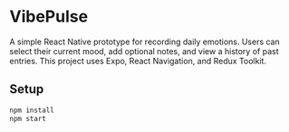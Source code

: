 # VibePulse

A simple React Native prototype for recording daily emotions. Users can select their current mood, add optional notes, and view a history of past entries. This project uses Expo, React Navigation, and Redux Toolkit.

## Setup

```bash
npm install
npm start
```
